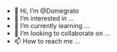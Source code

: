 - 👋 Hi, I’m @Domegrato
- 👀 I’m interested in ...
- 🌱 I’m currently learning ...
- 💞️ I’m looking to collaborate on ...
- 📫 How to reach me ...

<!---
Domegrato/Domegrato is a ✨ special ✨ repository because its `README.md` (this file) appears on your GitHub profile.
You can click the Preview link to take a look at your changes.
--->
